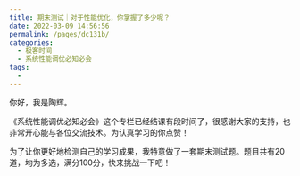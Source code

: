 ```yaml
---
title: 期末测试｜对于性能优化，你掌握了多少呢？
date: 2022-03-09 14:56:56
permalink: /pages/dc131b/
categories:
  - 极客时间
  - 系统性能调优必知必会
tags:
  - 
---
```

<p>你好，我是陶辉。</p><p>《系统性能调优必知必会》这个专栏已经结课有段时间了，很感谢大家的支持，也非常开心能与各位交流技术。为认真学习的你点赞！</p><p>为了让你更好地检测自己的学习成果，我特意做了一套期末测试题。题目共有20道，均为多选，满分100分，快来挑战一下吧！</p><p><a href="http://time.geekbang.org/quiz/intro?act_id=206&exam_id=574"><img src="https://static001.geekbang.org/resource/image/28/a4/28d1be62669b4f3cc01c36466bf811a4.png?wh=1142*201" alt=""></a></p><!-- [[[read_end]]] -->